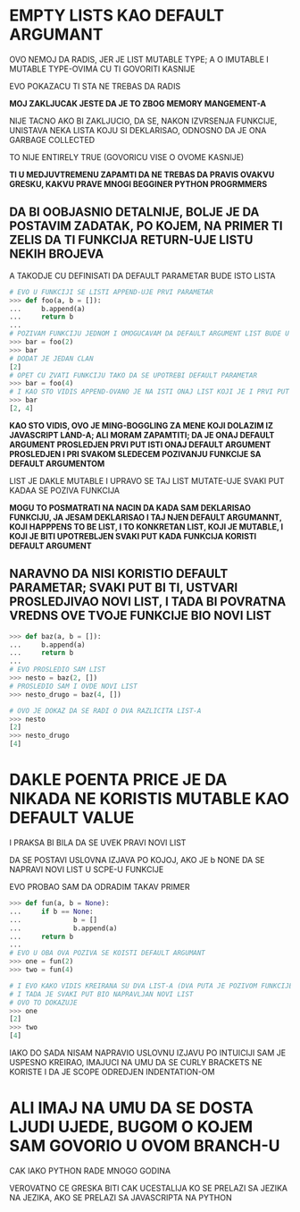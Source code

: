 # EMPTY LISTS KAO DEFAULT ARGUMANT

OVO NEMOJ DA RADIS, JER JE LIST MUTABLE TYPE; A O  IMUTABLE I MUTABLE TYPE-OVIMA CU TI GOVORITI KASNIJE

EVO POKAZACU TI STA NE TREBAS DA RADIS

**MOJ ZAKLJUCAK JESTE DA JE TO ZBOG MEMORY MANGEMENT-A**

NIJE TACNO AKO BI ZAKLJUCIO, DA SE, NAKON IZVRSENJA FUNKCIJE, UNISTAVA NEKA LISTA KOJU SI DEKLARISAO, ODNOSNO DA JE ONA GARBAGE COLLECTED

TO NIJE ENTIRELY TRUE (GOVORICU VISE O OVOME KASNIJE)

**TI U MEDJUVTREMENU ZAPAMTI DA NE TREBAS DA PRAVIS OVAKVU GRESKU, KAKVU PRAVE MNOGI BEGGINER PYTHON PROGRMMERS**

## DA BI OOBJASNIO DETALNIJE, BOLJE JE DA POSTAVIM ZADATAK, PO KOJEM, NA PRIMER TI ZELIS DA TI FUNKCIJA RETURN-UJE LISTU NEKIH BROJEVA

A TAKODJE CU DEFINISATI DA DEFAULT PARAMETAR BUDE ISTO LISTA

```py
# EVO U FUNKCIJI SE LISTI APPEND-UJE PRVI PARAMETAR
>>> def foo(a, b = []):
...     b.append(a)
...     return b
... 
# POZIVAM FUNKCIJU JEDNOM I OMOGUCAVAM DA DEFAULT ARGUMENT LIST BUDE U UPOTREBI
>>> bar = foo(2)
>>> bar
# DODAT JE JEDAN CLAN
[2]
# OPET CU ZVATI FUNKCIJU TAKO DA SE UPOTREBI DEFAULT PARAMETAR
>>> bar = foo(4)
# I KAO STO VIDIS APPEND-OVANO JE NA ISTI ONAJ LIST KOJI JE I PRVI PUT BIO DEFAULT ARGUMENT
>>> bar
[2, 4]
```

**KAO STO VIDIS, OVO JE MING-BOGGLING ZA MENE KOJI DOLAZIM IZ JAVASCRIPT LAND-A; ALI MORAM ZAPAMTITI; DA JE ONAJ DEFAULT ARGUMENT PROSLEDJEN PRVI PUT ISTI ONAJ DEFAULT ARGUMENT PROSLEDJEN I PRI SVAKOM SLEDECEM POZIVANJU FUNKCIJE SA DEFAULT ARGUMENTOM** 

LIST JE DAKLE MUTABLE I UPRAVO SE TAJ LIST MUTATE-UJE SVAKI PUT KADAA SE POZIVA FUNKCIJA

**MOGU TO POSMATRATI NA NACIN DA KADA SAM DEKLARISAO FUNKCIJU, JA JESAM DEKLARISAO I TAJ NJEN DEFAULT ARGUMANNT, KOJI HAPPPENS TO BE LIST, I TO KONKRETAN LIST, KOJI JE MUTABLE, I KOJI JE BITI UPOTREBLJEN SVAKI PUT KADA FUNKCIJA KORISTI DEFAULT ARGUMENT**

## NARAVNO DA NISI KORISTIO DEFAULT PARAMETAR; SVAKI PUT BI TI, USTVARI PROSLEDJIVAO NOVI LIST, I TADA BI POVRATNA VREDNS OVE TVOJE FUNKCIJE BIO NOVI LIST

```py
>>> def baz(a, b = []):
...     b.append(a)
...     return b
... 
# EVO PROSLEDIO SAM LIST
>>> nesto = baz(2, [])
# PROSLEDIO SAM I OVDE NOVI LIST
>>> nesto_drugo = baz(4, [])

# OVO JE DOKAZ DA SE RADI O DVA RAZLICITA LIST-A
>>> nesto
[2]
>>> nesto_drugo
[4]
```

# DAKLE POENTA PRICE JE DA NIKADA NE KORISTIS MUTABLE KAO DEFAULT VALUE

I PRAKSA BI BILA DA SE UVEK PRAVI NOVI LIST

DA SE POSTAVI USLOVNA IZJAVA PO KOJOJ, AKO JE b NONE DA SE NAPRAVI NOVI LIST U SCPE-U FUNKCIJE

EVO PROBAO SAM DA ODRADIM TAKAV PRIMER

```py
>>> def fun(a, b = None):
...     if b == None:
...             b = []
...             b.append(a)
...     return b
... 
# EVO U OBA OVA POZIVA SE KOISTI DEFAULT ARGUMANT
>>> one = fun(2)
>>> two = fun(4)

# I EVO KAKO VIDIS KREIRANA SU DVA LIST-A (DVA PUTA JE POZIVOM FUNKCIJE, UNDER THE HOOD URDNJENO b = [])
# I TADA JE SVAKI PUT BIO NAPRAVLJAN NOVI LIST
# OVO TO DOKAZUJE
>>> one
[2]
>>> two
[4]
```

IAKO DO SADA NISAM NAPRAVIO USLOVNU IZJAVU PO INTUICIJI SAM JE USPESNO KREIRAO, IMAJUCI NA UMU DA SE CURLY BRACKETS NE KORISTE I DA JE SCOPE ODREDJEN INDENTATION-OM

# ALI IMAJ NA UMU DA SE DOSTA LJUDI UJEDE, BUGOM O KOJEM SAM GOVORIO U OVOM BRANCH-U

CAK IAKO PYTHON RADE MNOGO GODINA

VEROVATNO CE GRESKA BITI CAK UCESTALIJA KO SE PRELAZI SA JEZIKA NA JEZIKA, AKO SE PRELAZI SA JAVASCRIPTA NA PYTHON